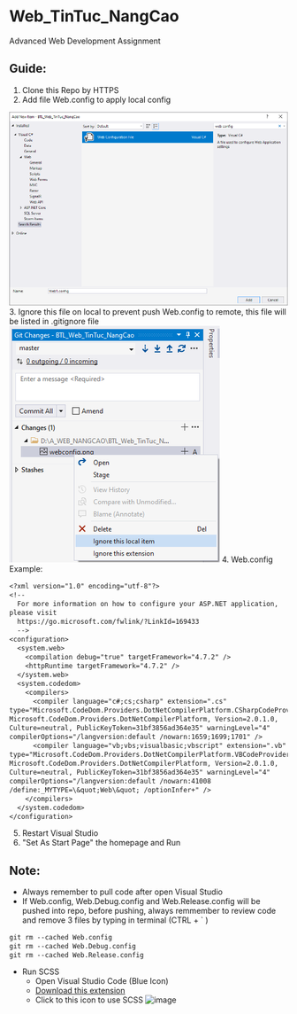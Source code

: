 # Web_TinTuc_NangCao
Advanced Web Development Assignment

## Guide:
1. Clone this Repo by HTTPS
2. Add file Web.config to apply local config
<img src="./webconfig.png"/>
3. Ignore this file on local to prevent push Web.config to remote, this file will be listed in .gitignore file
<img src="./ignore.png"/>
4. Web.config Example:

```
<?xml version="1.0" encoding="utf-8"?>
<!--
  For more information on how to configure your ASP.NET application, please visit
  https://go.microsoft.com/fwlink/?LinkId=169433
  -->
<configuration>
  <system.web>
    <compilation debug="true" targetFramework="4.7.2" />
    <httpRuntime targetFramework="4.7.2" />
  </system.web>
  <system.codedom>
    <compilers>
      <compiler language="c#;cs;csharp" extension=".cs" type="Microsoft.CodeDom.Providers.DotNetCompilerPlatform.CSharpCodeProvider, Microsoft.CodeDom.Providers.DotNetCompilerPlatform, Version=2.0.1.0, Culture=neutral, PublicKeyToken=31bf3856ad364e35" warningLevel="4" compilerOptions="/langversion:default /nowarn:1659;1699;1701" />
      <compiler language="vb;vbs;visualbasic;vbscript" extension=".vb" type="Microsoft.CodeDom.Providers.DotNetCompilerPlatform.VBCodeProvider, Microsoft.CodeDom.Providers.DotNetCompilerPlatform, Version=2.0.1.0, Culture=neutral, PublicKeyToken=31bf3856ad364e35" warningLevel="4" compilerOptions="/langversion:default /nowarn:41008 /define:_MYTYPE=\&quot;Web\&quot; /optionInfer+" />
    </compilers>
  </system.codedom>
</configuration>
```
5. Restart Visual Studio
6. "Set As Start Page" the homepage and Run

## Note:
- Always remember to pull code after open Visual Studio
- If Web.config, Web.Debug.config and Web.Release.config will be pushed into repo, before pushing, always remmember to review code and remove 3 files by typing in terminal (CTRL + ` )
```
git rm --cached Web.config
git rm --cached Web.Debug.config
git rm --cached Web.Release.config
```
- Run SCSS
  + Open Visual Studio Code (Blue Icon)
  + <a href="https://marketplace.visualstudio.com/items?itemName=glenn2223.live-sass">Download this extension</a>
  + Click to this icon to use SCSS ![image](https://user-images.githubusercontent.com/81514034/227756950-894eb8f1-dc55-43a0-aa3b-ed8d3f106227.png)
